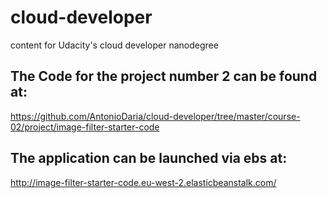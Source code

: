 # cloud-developer
content for Udacity's cloud developer nanodegree

## The Code for the project number 2 can be found at:
   https://github.com/AntonioDaria/cloud-developer/tree/master/course-02/project/image-filter-starter-code


## The application can be launched via ebs at:
   http://image-filter-starter-code.eu-west-2.elasticbeanstalk.com/

